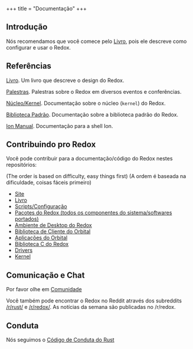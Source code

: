 +++
title = "Documentação"
+++

## Introdução

Nós recomendamos que você comece pelo [Livro](https://doc.redox-os.org/book/), pois ele descreve como configurar e usar o Redox.

## Referências

[Livro](https://doc.redox-os.org/book/). Um livro que descreve o design do Redox.

[Palestras](/talks/). Palestras sobre o Redox em diversos eventos e conferências.

[Núcleo/Kernel](https://doc.redox-os.org/kernel/kernel/). Documentação sobre o núcleo (`kernel`) do Redox.

[Biblioteca Padrão](https://doc.redox-os.org/std/std/). Documentação sobre a biblioteca padrão do Redox.

[Ion Manual](https://doc.redox-os.org/ion-manual/). Documentação para a shell Ion.

## Contribuindo pro Redox

Você pode contribuir para a documentação/código do Redox nestes repositórios:

(The order is based on difficulty, easy things first)
(A ordem é baseada na dificuldade, coisas fáceis primeiro)

- [Site](https://gitlab.redox-os.org/redox-os/website)
- [Livro](https://gitlab.redox-os.org/redox-os/book)
- [Scripts/Configuração](https://gitlab.redox-os.org/redox-os/redox)
- [Pacotes do Redox (todos os componentes do sistema/softwares portados)](https://gitlab.redox-os.org/redox-os/cookbook)
- [Ambiente de Desktop do Redox](https://gitlab.redox-os.org/redox-os/orbital)
- [Biblioteca de Cliente do Orbital](https://gitlab.redox-os.org/redox-os/orbclient)
- [Aplicações do Orbital](https://gitlab.redox-os.org/redox-os/orbutils)
- [Biblioteca C do Redox](https://gitlab.redox-os.org/redox-os/relibc)
- [Drivers](https://gitlab.redox-os.org/redox-os/drivers)
- [Kernel](https://gitlab.redox-os.org/redox-os/kernel)

## Comunicação e Chat

Por favor olhe em [Comunidade](/community/)

Você também pode encontrar o Redox no Reddit através dos subreddits [/r/rust/](https://www.reddit.com/r/rust) e [/r/redox/](https://www.reddit.com/r/redox). As notícias da semana são publicadas no /r/redox.

## Conduta

Nós seguimos o [Código de Conduta do Rust](https://www.rust-lang.org/policies/code-of-conduct)
